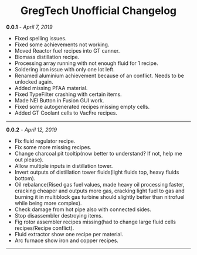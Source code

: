 <h1 align="center">GregTech Unofficial Changelog</h1>

**0.0.1** - _April 7, 2019_
-   Fixed spelling issues.
-   Fixed some achievements not working.
-   Moved Reactor fuel recipes into GT canner.
-   Biomass distillation recipe.
-   Processing array running with not enough fluid for 1 recipe.
-   Soldering iron issue with only one lot left.
-   Renamed aluminium achievement because of an conflict. Needs to be unlocked again.
-   Added missing PFAA material.
-   Fixed TypeFilter crashing with certain items.
-   Made NEI Button in Fusion GUI work.
-   Fixed some autogenerated recipes missing empty cells.
-   Added GT Coolant cells to VacFre recipes.
<hr/>

**0.0.2** - _April 12, 2019_
-   Fix fluid regulator recipe.
-   Fix some more missing recipes.
-   Change charcoal pit tooltip(now better to understand? If not, help me out please).
-   Allow multiple inputs in distillation tower.
-   Invert outputs of distillation tower fluids(light fluids top, heavy fluids bottom).
-   Oil rebalance(Rised gas fuel values, made heavy oil processing faster, cracking cheaper and outputs more gas, cracking light fuel to gas and burning it in multiblock gas turbine should slightly better than nitrofuel while being more complex).
-   Check damage from hot pipe also with connected sides.
-   Stop disassembler destroying items.
-   Fig rotor assembler recipes missing(had to change large fluid cells recipes/Recipe conflict).
-   Fluid extractor show one recipe per material.
-   Arc furnace show iron and copper recipes.
<hr/>
